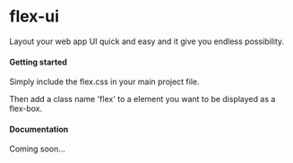 # flex-ui
Layout your web app UI quick and easy and it give you endless possibility.

#### Getting started
Simply include the flex.css in your main project file.

Then add a class name 'flex' to a element you want to be displayed as a flex-box.

#### Documentation

Coming soon...
